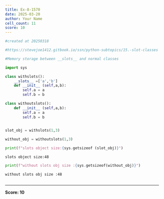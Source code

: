 ```yaml
---
title: Ex-8-1570
date: 2025-03-20
author: Your Name
cell_count: 11
score: 10
---
```


```python
#created at 20250318
```


```python
#https://stevejoe1412.gitbook.io/ssn/python-subtopics/15.-slot-classes
```


```python
#Memory storage between __slots__ and normal classes
```


```python
import sys
```


```python
class withslots():
    __slots__ =['a','b']
    def __init__ (self,a,b):
        self.a = a
        self.b = b        
```


```python
class withoutslots():
    def __init__ (self,a,b):
        self.a = a
        self.b = b
        
```


```python
slot_obj = withslots(1,3)
```


```python
without_obj = withoutslots(1,3)
```


```python
print(f"slots object size:{sys.getsizeof (slot_obj)}")
```

    slots object size:48



```python
print(f"without slots obj size :{sys.getsizeof(without_obj)}")
```

    without slots obj size :48



```python

```


---
**Score: 10**